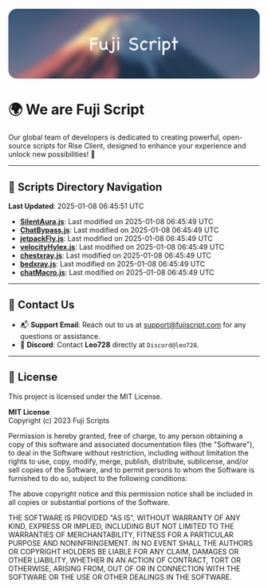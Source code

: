 ![Banner](.github/b.webp)

# 🌍 **We are Fuji Script**

Our global team of developers is dedicated to creating powerful, open-source scripts for Rise Client, designed to enhance your experience and unlock new possibilities! 🌟

---
<!-- SCRIPTS_NAVIGATION_START -->
## 📂 **Scripts Directory Navigation**

**Last Updated**: 2025-01-08 06:45:51 UTC

- **[SilentAura.js](scripts/SilentAura.js)**: Last modified on 2025-01-08 06:45:49 UTC
- **[ChatBypass.js](scripts/ChatBypass.js)**: Last modified on 2025-01-08 06:45:49 UTC
- **[jetpackFly.js](scripts/jetpackFly.js)**: Last modified on 2025-01-08 06:45:49 UTC
- **[velocityHylex.js](scripts/velocityHylex.js)**: Last modified on 2025-01-08 06:45:49 UTC
- **[chestxray.js](scripts/chestxray.js)**: Last modified on 2025-01-08 06:45:49 UTC
- **[bedxray.js](scripts/bedxray.js)**: Last modified on 2025-01-08 06:45:49 UTC
- **[chatMacro.js](scripts/chatMacro.js)**: Last modified on 2025-01-08 06:45:49 UTC

<!-- SCRIPTS_NAVIGATION_END -->

---

## 💬 **Contact Us**  
- 📬 **Support Email**: Reach out to us at [support@fujiscript.com](mailto:support@fujiscript.com) for any questions or assistance.  
- 💬 **Discord**: Contact **Leo728** directly at `Discord@leo728`.

---

## 📜 **License**

This project is licensed under the MIT License.  

**MIT License**  
Copyright (c) 2023 Fuji Scripts  

Permission is hereby granted, free of charge, to any person obtaining a copy of this software and associated documentation files (the "Software"), to deal in the Software without restriction, including without limitation the rights to use, copy, modify, merge, publish, distribute, sublicense, and/or sell copies of the Software, and to permit persons to whom the Software is furnished to do so, subject to the following conditions:  

The above copyright notice and this permission notice shall be included in all copies or substantial portions of the Software.  

THE SOFTWARE IS PROVIDED "AS IS", WITHOUT WARRANTY OF ANY KIND, EXPRESS OR IMPLIED, INCLUDING BUT NOT LIMITED TO THE WARRANTIES OF MERCHANTABILITY, FITNESS FOR A PARTICULAR PURPOSE AND NONINFRINGEMENT. IN NO EVENT SHALL THE AUTHORS OR COPYRIGHT HOLDERS BE LIABLE FOR ANY CLAIM, DAMAGES OR OTHER LIABILITY, WHETHER IN AN ACTION OF CONTRACT, TORT OR OTHERWISE, ARISING FROM, OUT OF OR IN CONNECTION WITH THE SOFTWARE OR THE USE OR OTHER DEALINGS IN THE SOFTWARE.  
